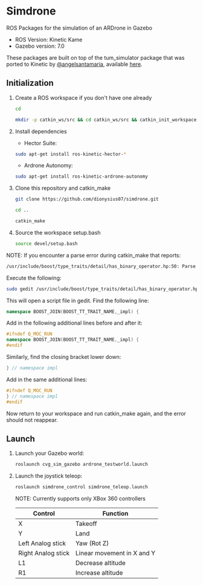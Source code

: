 # Simdrone
ROS Packages for the simulation of an ARDrone in Gazebo

* ROS Version: Kinetic Kame
* Gazebo version: 7.0

These packages are built on top of the tum_simulator package that was ported to Kinetic by [@angelsantamaria](https://github.com/angelsantamaria), available [here](https://github.com/angelsantamaria/tum_simulator).

## Initialization

1. Create a ROS workspace if you don't have one already
   
   ```bash
   cd

   mkdir -p catkin_ws/src && cd catkin_ws/src && catkin_init_workspace
   ```
2. Install dependencies
   
   * Hector Suite:
   ```bash
   sudo apt-get install ros-kinetic-hector-*
   ```
   * Ardrone Autonomy:
   ```bash
   sudo apt-get install ros-kinetic-ardrone-autonomy
   ```

3. Clone this repository and catkin_make

   ```bash
   git clone https://github.com/dionysius07/simdrone.git

   cd ..

   catkin_make
   ```

4. Source the workspace setup.bash
   
   ```bash
   source devel/setup.bash
   ```

NOTE: If you encounter a parse error during catkin_make that reports:

```bash
/usr/include/boost/type_traits/detail/has_binary_operator.hp:50: Parse error at "BOOST_JOIN"
```

Execute the following:

```bash
sudo gedit /usr/include/boost/type_traits/detail/has_binary_operator.hpp
```

This will open a script file in gedit. Find the following line:

```C++
namespace BOOST_JOIN(BOOST_TT_TRAIT_NAME,_impl) {
```

Add in the following additional lines before and after it:

```c++
#ifndef Q_MOC_RUN
namespace BOOST_JOIN(BOOST_TT_TRAIT_NAME,_impl) {
#endif
```

Similarly, find the closing bracket lower down:

```C++
} // namespace impl
```
Add in the same additional lines:
```C++
#ifndef Q_MOC_RUN
} // namespace impl
#endif
```
Now return to your workspace and run catkin_make again, and the error should not reappear.

## Launch

1. Launch your Gazebo world:
   
   ```bash
   roslaunch cvg_sim_gazebo ardrone_testworld.launch
   ```

2. Launch the joystick teleop:
   
   ```bash
   roslaunch simdrone_control simdrone_teleop.launch
   ```
   NOTE: Currently supports only XBox 360 controllers

   Control | Function
   --- | ---
   X | Takeoff
   Y | Land
   Left Analog stick | Yaw (Rot Z)
   Right Analog stick | Linear movement in X and Y
   L1 | Decrease altitude
   R1 | Increase altitude
